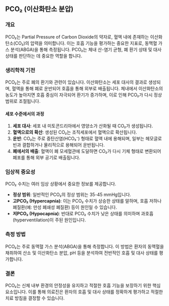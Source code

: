 

## PCO₂ (이산화탄소 분압)

### 개요
PCO₂는 Partial Pressure of Carbon Dioxide의 약자로, 혈액 내에 존재하는 이산화탄소(CO₂)의 압력을 의미합니다. 이는 호흡 기능을 평가하는 중요한 지표로, 동맥혈 가스 분석(ABGA)을 통해 측정됩니다. PCO₂는 체내 산-염기 균형, 폐 환기 상태 및 대사 상태를 판단하는 데 중요한 역할을 합니다.

### 생리학적 기전
PCO₂는 주로 폐의 환기와 관련이 있습니다. 이산화탄소는 세포 대사의 결과로 생성되며, 혈액을 통해 폐로 운반되어 호흡을 통해 외부로 배출됩니다. 체내에서 이산화탄소의 농도가 높아지면 호흡 중심이 자극되어 환기가 증가하며, 이로 인해 PCO₂가 다시 정상 범위로 조절됩니다.

#### 세포 수준에서의 과정
1. **세포 대사**: 세포 내 미토콘드리아에서 영양소가 산화될 때 CO₂가 생성됩니다.
2. **혈액으로의 확산**: 생성된 CO₂는 조직세포에서 혈액으로 확산됩니다.
3. **운반**: CO₂는 주로 중탄산염(HCO₃⁻) 형태로 혈액 내에 용해되며, 일부는 헤모글로빈과 결합하거나 물리적으로 용해되어 운반됩니다.
4. **폐에서의 배출**: 혈액이 폐 모세혈관에 도달하면 CO₂가 다시 기체 형태로 변환되어 폐포를 통해 외부 공기로 배출됩니다.

### 임상적 중요성
PCO₂ 수치는 여러 임상 상황에서 중요한 정보를 제공합니다.

- **정상 범위**: 일반적인 PCO₂의 정상 범위는 35-45 mmHg입니다.
- **고PCO₂ (Hypercapnia)**: 이는 PCO₂ 수치가 상승한 상태를 말하며, 호흡 저하나 폐질환(예: 만성 폐쇄성 폐질환) 등이 원인일 수 있습니다.
- **저PCO₂ (Hypocapnia)**: 반대로 PCO₂ 수치가 낮은 상태를 의미하며 과호흡(hyperventilation)이 주된 원인입니다.

### 측정 방법
PCO₂는 주로 동맥혈 가스 분석(ABGA)을 통해 측정합니다. 이 방법은 환자의 동맥혈을 채취하여 산소 및 이산화탄소 분압, pH 등을 분석하여 전반적인 호흡 및 대사 상태를 평가합니다.

### 결론
PCO₂는 신체 내부 환경의 안정성을 유지하고 적절한 호흡 기능을 보장하기 위한 핵심 요소입니다. 이를 통해 의료진은 환자의 호흡 및 대사 상태를 정확하게 평가하고 적절한 치료 방침을 결정할 수 있습니다.
